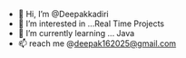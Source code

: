 - 👋 Hi, I’m @Deepakkadiri
- 👀 I’m interested in ...Real Time Projects
- 🌱 I’m currently learning ... Java
- 📫 reach me @deepak162025@gmail.com

<!---
Deepakkadiri/Deepakkadiri is a ✨ special ✨ repository because its `README.md` (this file) appears on your GitHub profile.
You can click the Preview link to take a look at your changes.
--->
